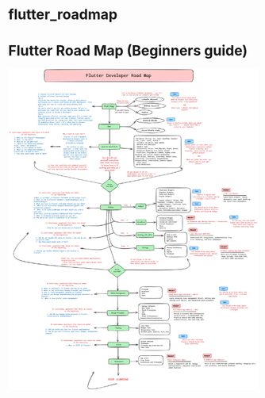 # flutter_roadmap
# Flutter Road Map (Beginners guide)
![flutter_road_map.png](image/flutter_road_map.png)